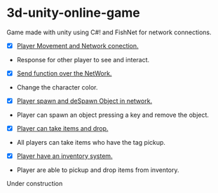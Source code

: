 # 3d-unity-online-game
Game made with unity using C#! and FishNet for network connections.

- [x] [Player Movement and Network conection.](https://github.com/Underewarrr/3d-unity-online-game/pull/1)
* Response for other player to see and interact.
- [x] [Send function over the NetWork.](https://github.com/Underewarrr/3d-unity-online-game/pull/2)
* Change the character color.
- [x] [Player spawn and deSpawn Object in network.](https://github.com/Underewarrr/3d-unity-online-game/pull/3)
* Player can spawn an object pressing a key and remove the object.
- [x] [Player can take items and drop.](https://github.com/Underewarrr/3d-unity-online-game/pull/4)
* All players can take items who have the tag pickup.
- [x] [Player have an inventory system.](https://github.com/Underewarrr/3d-unity-online-game/pull/5)
* Player are able to pickup and drop items from inventory.

Under construction
